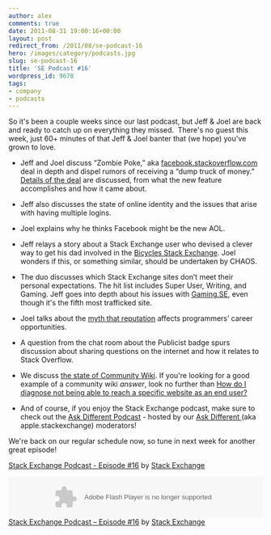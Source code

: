 ```yaml
---
author: alex
comments: true
date: 2011-08-31 19:00:16+00:00
layout: post
redirect_from: /2011/08/se-podcast-16
hero: /images/category/podcasts.jpg
slug: se-podcast-16
title: 'SE Podcast #16'
wordpress_id: 9678
tags:
- company
- podcasts
---
```


So it's been a couple weeks since our last podcast, but Jeff & Joel are back and ready to catch up on everything they missed.  There's no guest this week, just 60+ minutes of that Jeff & Joel banter that (we hope) you've grown to love.



	
  * Jeff and Joel discuss “Zombie Poke,” aka [facebook.stackoverflow.com](http://facebook.stackoverflow.com) deal in depth and dispel rumors of receiving a “dump truck of money.” [Details of the deal](http://blog.stackoverflow.com/2011/08/facebook-stackoverflow/) are discussed, from what the new feature accomplishes and how it came about.

	
  * Jeff also discusses the state of online identity and the issues that arise with having multiple logins.

	
  * Joel explains why he thinks Facebook might be the new AOL.

	
  * Jeff relays a story about a Stack Exchange user who devised a clever way to get his dad involved in the [Bicycles Stack Exchange](http://bicycles.stackexchange.com). Joel wonders if this, or something similar, should be undertaken by CHAOS.

	
  * The duo discusses which Stack Exchange sites don’t meet their personal expectations. The hit list includes Super User, Writing, and Gaming. Jeff goes into depth about his issues with [Gaming.SE](http://gaming.stackexchange.com), even though it's the fifth most trafficked site.

	
  * Joel talks about the [myth that reputation](http://blog.stackoverflow.com/2011/08/reputation-not-rep/) affects programmers’ career opportunities.

	
  * A question from the chat room about the Publicist badge spurs discussion about sharing questions on the internet and how it relates to Stack Overflow.

        
  * We discuss [the state of Community Wiki](http://blog.stackoverflow.com/2011/08/the-future-of-community-wiki/). If you're looking for a good example of a community wiki _answer_, look no further than [How do I diagnose not being able to reach a specific website as an end user?](http://superuser.com/questions/231977/how-do-i-diagnose-not-being-able-to-reach-a-specific-website-as-an-end-user/231980#231980)
	
  * And of course, if you enjoy the Stack Exchange podcast, make sure to check out the [Ask Different Podcast](http://podcast.askdifferent.net/) - hosted by our [Ask Different ](http://www.askdifferent.com)(aka apple.stackexchange) moderators!


We're back on our regular schedule now, so tune in next week for another great episode!



[Stack Exchange Podcast - Episode #16](http://soundcloud.com/stack-exchange/stack-exchange-podcast-16) by [Stack Exchange](http://soundcloud.com/stack-exchange)

<p><object width="100%" height="81" classid="clsid:d27cdb6e-ae6d-11cf-96b8-444553540000" codebase="http://download.macromedia.com/pub/shockwave/cabs/flash/swflash.cab#version=6,0,40,0"><param name="allowscriptaccess" value="always" /><param name="src" value="http://player.soundcloud.com/player.swf?url=http%3A%2F%2Fapi.soundcloud.com%2Ftracks%2F22289079" /><embed width="100%" height="81" type="application/x-shockwave-flash" src="http://player.soundcloud.com/player.swf?url=http%3A%2F%2Fapi.soundcloud.com%2Ftracks%2F22289079" allowscriptaccess="always" /></object> <span><a href="http://soundcloud.com/stack-exchange/stack-exchange-podcast-16">Stack Exchange Podcast &#8211; Episode #16</a> by <a href="http://soundcloud.com/stack-exchange">Stack Exchange</a></span></p>
